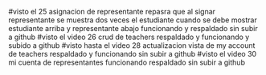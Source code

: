 
#visto el 25 asignacion de representante repasra que al signar representante se muestra dos veces el estudiante cuando se debe mostrar estudiante arriba y representante abajo funcionando y respaldado sin subir a github
#visto el video 26 crud de teachers respaldado y funcionando y subido a github
#visto hasta el video 28 actualizacion vista de my account de teachers respaldado y funcionando sin subir a github
#visto el video 30 mi cuenta de representantes funcionando respaldado sin subir a github